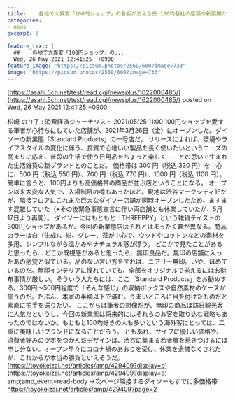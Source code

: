 ```yaml
---
title:    各地で大異変「100円ショップ」の看板が消える日 100均各社の店頭や新展開から見えてくる  
categories:
- news
excerpt: |
  
feature_text: |
  ##    各地で大異変「100円ショップ」の...
  Wed, 26 May 2021 12:41:25  +0900
feature_image: "https://picsum.photos/2560/600?image=733"
image: "https://picsum.photos/2560/600?image=733"
---
```


[https://asahi.5ch.net/test/read.cgi/newsplus/1622000485/](https://asahi.5ch.net/test/read.cgi/newsplus/1622000485/)
posted on Wed, 26 May 2021 12:41:25  +0900

<!--more-->

松崎 のり子 : 消費経済ジャーナリスト 2021/05/25 11:00 100円ショップを愛する筆者が心待ちにしていた店舗が、2021年3月26日（金）にオープンした。ダイソーの新業態「Standard Products」の一号店だ。 リリースによれば、環境やライフスタイルの変化に伴う、良質で心地いい製品を長く使いたいというニーズの高まりに応え、普段の生活で使う日用品をちょっと楽しく——との思いで生まれた生活雑貨の新ブランドとのことだ。 価格帯は 300 円（税込 330 円）を中心に、500 円（税込 550 円）、700 円（税込 770 円）、1000 円（税込 1100 円）。簡単に言うと、100円よりも高価格帯の商品が並ぶ店ということになる。 オープン以来大変な人気で、入場制限の噂もあったほど。現地は渋谷マークシティ1Fだが、隣接フロアにこれまた巨大なダイソー店舗が同時オープンしたため、ますます混雑していた（※その後緊急事態宣言に伴い両店舗とも休業していたが、5月17日より再開）。 ダイソーにはもともと「THREEPPY」という雑貨テイストの300円ショップがあるが、今回の新業態店はそれとはまったく趣が異なる。商品カラーは白（生成）、紺、グレー、茶が中心で、ウッドやコットンなどの素材を多用、シンプルながら温かみやナチュラル感が漂う。 どこかで見たことがあると思ったら… どこか既視感があると思ったら、無印良品だ。無印の店舗に入ったあの感覚と似ている。品のない言い方をすれば、ニアリー無印。いや、ほめているのだ。無印インテリアに憧れていても、全部をオリジナルで揃えるにはお財布事情が厳しい。そういう人たちには、ここ「Standard Products」をお勧めする。300円〜500円程度で「そんな感じ」の収納ボックスや自然素材のケースが揃うのだ。たぶん、本家の半額以下で済む。うまいところに目を付けたものだと素直に拍手を送りたい。 ここからは筆者の想像だが、無印の商品は訪日観光客に人気だというし、今回の新業態は将来的にはそれらのお客を取り込む戦略もあったのではないか。もともと100均好きの人も多いという海外客にとっては、二重に美味しいブランドになることだろう。 ともあれ、サイフに優しい価格や、消費者好みのツボをつかんだデザインは、渋谷に集まる若者層を惹きつけるには申し分ない。オープン早々にコロナ禍のあおりを受け、休業を余儀なくされたが、これからが本当の勝負といえそうだ。 [https://toyokeizai.net/articles/amp/429409?display=b](https://toyokeizai.net/articles/amp/429409?display=b) amp;amp_event=read-body →次ページ隣接するダイソーもすでに多価格帯 https://toyokeizai.net/articles/amp/429409?page=2

